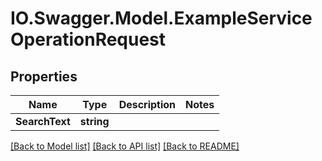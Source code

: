 # IO.Swagger.Model.ExampleServiceOperationRequest
## Properties

Name | Type | Description | Notes
------------ | ------------- | ------------- | -------------
**SearchText** | **string** |  | 

[[Back to Model list]](../README.md#documentation-for-models) [[Back to API list]](../README.md#documentation-for-api-endpoints) [[Back to README]](../README.md)

